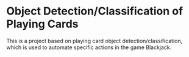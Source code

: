# Object Detection/Classification of Playing Cards

This is a project based on playing card object detection/classification, which is used to automate specific actions in the game Blackjack.
